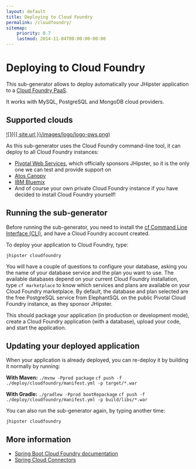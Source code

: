 ```yaml
---
layout: default
title: Deploying to Cloud Foundry
permalink: /cloudfoundry/
sitemap:
    priority: 0.7
    lastmod: 2014-11-04T00:00:00-00:00
---
```


# Deploying to Cloud Foundry

This sub-generator allows to deploy automatically your JHipster application to a [Cloud Foundry PaaS](http://cloudfoundry.org/).

It works with MySQL, PostgreSQL and MongoDB cloud providers.

## Supported clouds

[![]({{ site.url }}/images/logo/logo-pws.png)](http://run.pivotal.io/)

As this sub-generator uses the Cloud Foundry command-line tool, it can deploy to all Cloud Foundry instances:

*   [Pivotal Web Services](http://run.pivotal.io/), which officially sponsors JHipster, so it is the only one we can test and provide support on
*   [Atos Canopy](https://canopy-cloud.com/)
*   [IBM Bluemix](https://console.ng.bluemix.net/)
*   And of course your own private Cloud Foundry instance if you have decided to install Cloud Foundry yourself!

## Running the sub-generator

Before running the sub-generator, you need to install the [cf Command Line Interface (CLI)](http://docs.cloudfoundry.org/devguide/installcf/), and have a Cloud Foundry account created.

To deploy your application to Cloud Foundry, type:

`jhipster cloudfoundry`

You will have a couple of questions to configure your database, asking you the name of your database service and the plan you want to use. The available databases depend on your current Cloud Foundry installation, type `cf marketplace` to know which services and plans are available on your Cloud Foundry marketplace. By default, the database and plan selected are the free PostgreSQL service from ElephantSQL on the public Pivotal Cloud Foundry instance, as they sponsor JHipster.

This should package your application (in production or development mode), create a Cloud Foundry application (with a database), upload your code, and start the application.

## Updating your deployed application

When your application is already deployed, you can re-deploy it by building it normally by running:

**With Maven:**
`./mvnw -Pprod package`
`cf push -f ./deploy/cloudfoundry/manifest.yml -p target/*.war`

**With Gradle:**
`./gradlew -Pprod bootRepackage`
`cf push -f ./deploy/cloudfoundry/manifest.yml -p build/libs/*.war`

You can also run the sub-generator again, by typing another time:

`jhipster cloudfoundry`

## More information

*   [Spring Boot Cloud Foundry documentation](http://docs.spring.io/spring-boot/docs/current/reference/html/cloud-deployment.html)
*   [Spring Cloud Connectors](http://cloud.spring.io/spring-cloud-connectors/)
